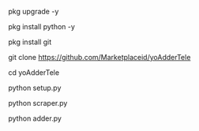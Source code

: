 
pkg upgrade -y

pkg install python -y

pkg install git


git clone https://github.com/Marketplaceid/yoAdderTele

cd yoAdderTele

python setup.py

python scraper.py

python adder.py
